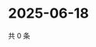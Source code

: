 # 2025-06-18

共 0 条

<!-- BEGIN ZHIHUQUESTIONS -->
<!-- 最后更新时间 Wed Jun 18 2025 13:12:59 GMT+0800 (China Standard Time) -->

<!-- END ZHIHUQUESTIONS -->
